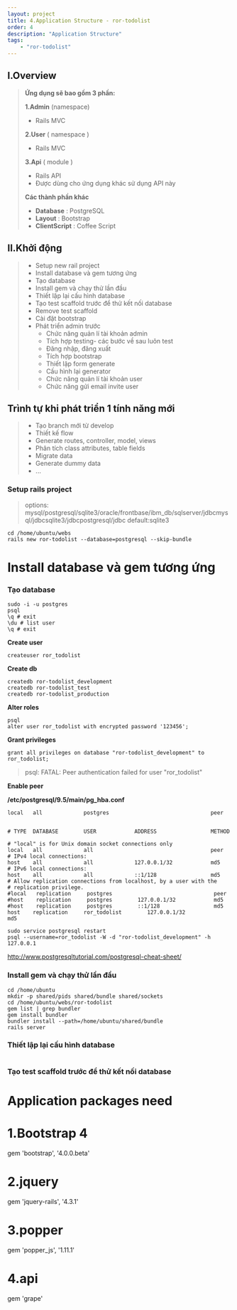 ```yaml
---
layout: project
title: 4.Application Structure - ror-todolist
order: 4
description: "Application Structure" 
tags: 
    - "ror-todolist"
---
```


## I.Overview

>**Ứng dụng sẽ bao gồm 3 phần:**
>
>**1.Admin** (namespace)
> 
> - Rails MVC
> 
> **2.User** ( namespace )
> 
> - Rails MVC
> 
> **3.Api** ( module )
> 
> - Rails API
> - Được dùng cho ứng dụng khác sử dụng API này
> 
> **Các thành phần khác**
> 
> - **Database** : PostgreSQL
> - **Layout** : Bootstrap
> - **ClientScript** : Coffee Script

## II.Khởi động

> - Setup new rail project
> - Install database và gem tương ứng
> - Tạo database
> - Install gem và chạy thử lần đầu
> - Thiết lập lại cấu hình database
> - Tạo test scaffold trước để thử kết nối database
> - Remove test scaffold
> - Cài đặt bootstrap
> - Phát triển admin trước
>   - Chức năng quản lí tài khoản admin
>   - Tích hợp testing- các bước về sau luôn test
>   - Đăng nhập, đăng xuất
>   - Tích hợp bootstrap
>   - Thiết lập form generate
>   - Cấu hình lại generator
>   - Chức năng quản lí tài khoản user
>   - Chức năng gửi email invite user

## Trình tự khi phát triển 1 tính năng mới

> - Tạo branch mới từ develop
> - Thiết kế flow
> - Generate routes, controller, model, views
> - Phân tích class attributes, table fields
> - Migrate data
> - Generate dummy data
> - ...

### Setup rails project

>options: mysql/postgresql/sqlite3/oracle/frontbase/ibm_db/sqlserver/jdbcmysql/jdbcsqlite3/jdbcpostgresql/jdbc
>default:sqlite3

```
cd /home/ubuntu/webs
rails new ror-todolist --database=postgresql --skip-bundle
```

# Install database và gem tương ứng

### Tạo database

```
sudo -i -u postgres
psql
\q # exit
\du # list user
\q # exit
```

**Create user**

```
createuser ror_todolist
```

**Create db**

```
createdb ror-todolist_development
createdb ror-todolist_test
createdb ror-todolist_production
```

**Alter roles**
```
psql
alter user ror_todolist with encrypted password '123456';
```

**Grant privileges**

```
grant all privileges on database "ror-todolist_development" to ror_todolist;
```

>psql: FATAL:  Peer authentication failed for user "ror_todolist"

**Enable peer**

**/etc/postgresql/9.5/main/pg_hba.conf**

```
local   all             postgres                                peer


# TYPE  DATABASE        USER            ADDRESS                 METHOD

# "local" is for Unix domain socket connections only
local   all             all                                     peer
# IPv4 local connections:
host    all             all             127.0.0.1/32            md5
# IPv6 local connections:
host    all             all             ::1/128                 md5
# Allow replication connections from localhost, by a user with the
# replication privilege.
#local   replication     postgres                                peer
#host    replication     postgres        127.0.0.1/32            md5
#host    replication     postgres        ::1/128                 md5
host    replication     ror_todolist        127.0.0.1/32            md5

```

```
sudo service postgresql restart
psql --username=ror_todolist -W -d "ror-todolist_development" -h 127.0.0.1
```

http://www.postgresqltutorial.com/postgresql-cheat-sheet/

### Install gem và chạy thử lần đầu

```
cd /home/ubuntu
mkdir -p shared/pids shared/bundle shared/sockets
cd /home/ubuntu/webs/ror-todolist
gem list | grep bundler
gem install bundler
bundler install --path=/home/ubuntu/shared/bundle
rails server
```

### Thiết lập lại cấu hình database

```

```

### Tạo test scaffold trước để thử kết nối database



# Application packages need
# 1.Bootstrap 4
gem 'bootstrap', '4.0.0.beta'

# 2.jquery
gem 'jquery-rails', '4.3.1'

# 3.popper
gem 'popper_js', '1.11.1'

# 4.api
gem 'grape'
```